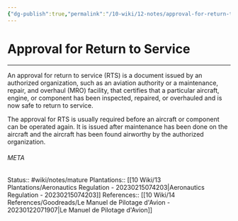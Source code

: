 ```yaml
---
{"dg-publish":true,"permalink":"/10-wiki/12-notes/approval-for-return-to-service-20230127071926/"}
---
```


# Approval for Return to Service
---
An approval for return to service (RTS) is a document issued by an authorized organization, such as an aviation authority or a maintenance, repair, and overhaul (MRO) facility, that certifies that a particular aircraft, engine, or component has been inspected, repaired, or overhauled and is now safe to return to service.

The approval for RTS is usually required before an aircraft or component can be operated again. It is issued after maintenance has been done on the aircraft and the aircraft has been found airworthy by the authorized organization.



###### META
Status:: #wiki/notes/mature 
Plantations:: [[10 Wiki/13 Plantations/Aeronautics Regulation - 20230215074203\|Aeronautics Regulation - 20230215074203]]
References:: [[10 Wiki/14 References/Goodreads/Le Manuel de Pilotage d'Avion - 20230122071907\|Le Manuel de Pilotage d'Avion]]
